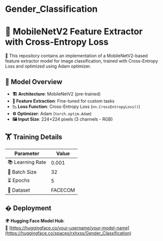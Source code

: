 # Gender_Classification
# 🚀 MobileNetV2 Feature Extractor with Cross-Entropy Loss

📂 This repository contains an implementation of a MobileNetV2-based feature extractor model for image classification, trained with Cross-Entropy Loss and optimized using Adam optimizer.

## 🧠 Model Overview

- **🏗️ Architecture**: MobileNetV2 (pre-trained)
- **🔧 Feature Extraction**: Fine-tuned for custom tasks
- **📉 Loss Function**: Cross-Entropy Loss (`nn.CrossEntropyLoss()`)
- **⚙️ Optimizer**: Adam (`torch.optim.Adam`)
- **🖼️ Input Size**: 224×224 pixels (3 channels - RGB)

## 🏋️ Training Details

| Parameter          | Value              |
|--------------------|--------------------|
| 📚 Learning Rate   | 0.001              |
| 🧩 Batch Size      | 32                 |
| ⏳ Epochs          | 5 |
| 💾 Dataset         | FACECOM|

## � Deployment

🌍 **Hugging Face Model Hub**:  
🔗 [https://huggingface.co/your-username/your-model-name](https://huggingface.co/spaces/rxhxss/Gender_Classification)

